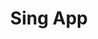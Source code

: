 ---
title:			"Sing App"
slug:			sing-app
src:			https://wrapbootstrap.com/theme/sing-app-web-angular-2.0-dashboard-WB0J6BJ85?ref=StartBootstrap
categories:		premium
bump:			"Angular 2.0 Dashboard"
img-src:		/img/premium/sing-app.jpg
img-desc:		"Sing App - Angular 2.0 Web App and Dashboard"
---